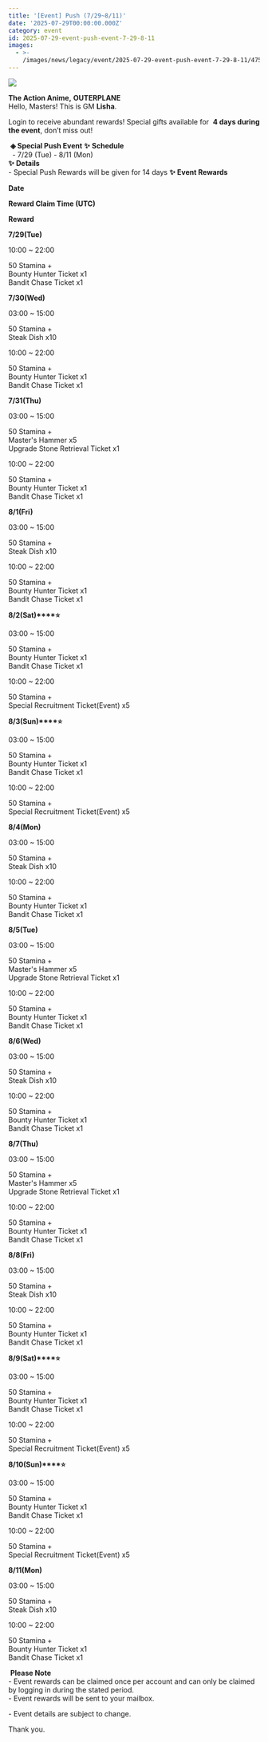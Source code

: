 ```yaml
---
title: '[Event] Push (7/29~8/11)'
date: '2025-07-29T00:00:00.000Z'
category: event
id: 2025-07-29-event-push-event-7-29-8-11
images:
  - >-
    /images/news/legacy/event/2025-07-29-event-push-event-7-29-8-11/4759c200b4a94ca4a56a76260f0d31bb.webp
---
```


![](/images/news/legacy/event/2025-07-29-event-push-event-7-29-8-11/4759c200b4a94ca4a56a76260f0d31bb.webp)  
  

**The Action Anime,** **OUTERPLANE**          
Hello, Masters! This is GM **Lisha**.  
  
Login to receive abundant rewards! Special gifts available for  **4 days during the event**, don’t miss out!  
  
 **◈ Special Push Event** **✨** **Schedule**      
  - 7/29 (Tue) - 8/11 (Mon)  
**✨** **Details**     
\- Special Push Rewards will be given for 14 days **✨** **Event Rewards** 

**Date**

**Reward Claim Time (UTC)**

**Reward**

**7/29(Tue)**

10:00 ~ 22:00

50 Stamina +  
Bounty Hunter Ticket x1  
Bandit Chase Ticket x1

**7/30(Wed)**

03:00 ~ 15:00

50 Stamina +  
Steak Dish x10

10:00 ~ 22:00

50 Stamina +  
Bounty Hunter Ticket x1  
Bandit Chase Ticket x1

**7/31(Thu)**

03:00 ~ 15:00

50 Stamina +  
Master's Hammer x5  
Upgrade Stone Retrieval Ticket x1

10:00 ~ 22:00

50 Stamina +  
Bounty Hunter Ticket x1  
Bandit Chase Ticket x1

**8/1(Fri)**

03:00 ~ 15:00

50 Stamina +  
Steak Dish x10

10:00 ~ 22:00

50 Stamina +  
Bounty Hunter Ticket x1  
Bandit Chase Ticket x1

**8/2(Sat)****⭐**

03:00 ~ 15:00

50 Stamina +  
Bounty Hunter Ticket x1  
Bandit Chase Ticket x1

10:00 ~ 22:00

50 Stamina +  
Special Recruitment Ticket(Event) x5

**8/3(Sun)****⭐**

03:00 ~ 15:00

50 Stamina +  
Bounty Hunter Ticket x1  
Bandit Chase Ticket x1

10:00 ~ 22:00

50 Stamina +  
Special Recruitment Ticket(Event) x5

**8/4(Mon)**

03:00 ~ 15:00

50 Stamina +  
Steak Dish x10

10:00 ~ 22:00

50 Stamina +  
Bounty Hunter Ticket x1  
Bandit Chase Ticket x1

**8/5(Tue)**

03:00 ~ 15:00

50 Stamina +  
Master's Hammer x5  
Upgrade Stone Retrieval Ticket x1

10:00 ~ 22:00

50 Stamina +  
Bounty Hunter Ticket x1  
Bandit Chase Ticket x1

**8/6(Wed)**

03:00 ~ 15:00

50 Stamina +  
Steak Dish x10

10:00 ~ 22:00

50 Stamina +  
Bounty Hunter Ticket x1  
Bandit Chase Ticket x1

**8/7(Thu)**

03:00 ~ 15:00

50 Stamina +  
Master's Hammer x5  
Upgrade Stone Retrieval Ticket x1

10:00 ~ 22:00

50 Stamina +  
Bounty Hunter Ticket x1  
Bandit Chase Ticket x1

**8/8(Fri)**

03:00 ~ 15:00

50 Stamina +  
Steak Dish x10

10:00 ~ 22:00

50 Stamina +  
Bounty Hunter Ticket x1  
Bandit Chase Ticket x1

**8/9(Sat)****⭐**

03:00 ~ 15:00

50 Stamina +  
Bounty Hunter Ticket x1  
Bandit Chase Ticket x1

10:00 ~ 22:00

50 Stamina +  
Special Recruitment Ticket(Event) x5

**8/10(Sun)****⭐**

03:00 ~ 15:00

50 Stamina +  
Bounty Hunter Ticket x1  
Bandit Chase Ticket x1

10:00 ~ 22:00

50 Stamina +  
Special Recruitment Ticket(Event) x5

**8/11(Mon)**

03:00 ~ 15:00

50 Stamina +  
Steak Dish x10

10:00 ~ 22:00

50 Stamina +  
Bounty Hunter Ticket x1  
Bandit Chase Ticket x1

 **Please Note**  
\- Event rewards can be claimed once per account and can only be claimed by logging in during the stated period.  
\- Event rewards will be sent to your mailbox.

\- Event details are subject to change.  
  
Thank you.
